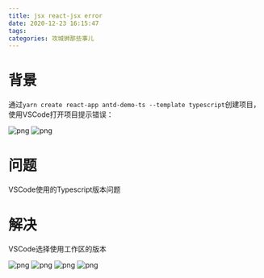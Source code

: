 ```yaml
---
title: jsx react-jsx error
date: 2020-12-23 16:15:47
tags:
categories: 攻城狮那些事儿
---
```


# 背景

通过`yarn create react-app antd-demo-ts --template typescript`创建项目，使用VSCode打开项目提示错误：

<!--more-->

![png](/imgss/react-jsx-error-01.png)
![png](/imgss/react-jsx-error-02.png)

# 问题

VSCode使用的Typescript版本问题

# 解决

VSCode选择使用工作区的版本

![png](/imgss/react-jsx-error-03.png)
![png](/imgss/react-jsx-error-04.png)
![png](/imgss/react-jsx-error-05.png)
![png](/imgss/react-jsx-error-06.png)
